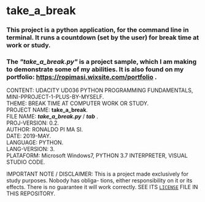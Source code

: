 # take_a_break  

### This project is a python application, for the command line in terminal. It runs a countdown (set by the user) for break time at work or study.  

### The **_"take_a_break.py"_** is a project sample, which I am making to demonstrate some of my abilities. It is also found on my portfolio: https://ropimasi.wixsite.com/portfolio .  

CONTENT: UDACITY UD036 PYTHON PROGRAMMING FUNDAMENTALS, MINI-PPROJECT-1-PLUS-BY-MYSELF.  
THEME: BREAK TIME AT COMPUTER WORK OR STUDY.  
PROJECT NAME: **take_a_break**.  
FILE NAME: **_take_a_break.py_** / **_tab_** .  
PROJ-VERSION: 0.2.  
AUTHOR: RONALDO PI MA SI.  
DATE: 2019-MAY.  
LANGUAGE: PYTHON.  
LANG-VERSION: 3.  
PLATAFORM: Microsoft Windows7, PYTHON 3.7 INTERPRETER, VISUAL STUDIO CODE.  

IMPORTANT NOTE / DISCLAIMER:
This is a project made exclusively for study purposes. Nobody has obliga-
tions, either responsibility on it or its effects. There is no guarantee
it will work correctly. SEE ITS [`LICENSE`](https://raw.githubusercontent.com/ROPIMASI/take_a_break/master/LICENSE) FILE IN THIS REPOSITORY.  

